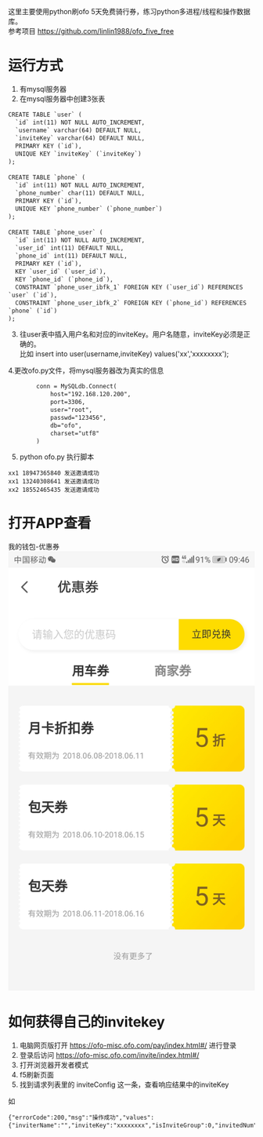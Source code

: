 这里主要使用python刷ofo 5天免费骑行券，练习python多进程/线程和操作数据库。</br>
参考项目  https://github.com/linlin1988/ofo_five_free</br>

# 运行方式
1. 有mysql服务器</br>
2. 在mysql服务器中创建3张表</br>
```
CREATE TABLE `user` (
  `id` int(11) NOT NULL AUTO_INCREMENT,
  `username` varchar(64) DEFAULT NULL,
  `inviteKey` varchar(64) DEFAULT NULL,
  PRIMARY KEY (`id`),
  UNIQUE KEY `inviteKey` (`inviteKey`)
);

CREATE TABLE `phone` (
  `id` int(11) NOT NULL AUTO_INCREMENT,
  `phone_number` char(11) DEFAULT NULL,
  PRIMARY KEY (`id`),
  UNIQUE KEY `phone_number` (`phone_number`)
);

CREATE TABLE `phone_user` (
  `id` int(11) NOT NULL AUTO_INCREMENT,
  `user_id` int(11) DEFAULT NULL,
  `phone_id` int(11) DEFAULT NULL,
  PRIMARY KEY (`id`),
  KEY `user_id` (`user_id`),
  KEY `phone_id` (`phone_id`),
  CONSTRAINT `phone_user_ibfk_1` FOREIGN KEY (`user_id`) REFERENCES `user` (`id`),
  CONSTRAINT `phone_user_ibfk_2` FOREIGN KEY (`phone_id`) REFERENCES `phone` (`id`)
);
```

3. 往user表中插入用户名和对应的inviteKey。用户名随意，inviteKey必须是正确的。</br>
   比如  insert into user(username,inviteKey) values('xx','xxxxxxxx');  </br>

4.更改ofo.py文件，将mysql服务器改为真实的信息</br>

            conn = MySQLdb.Connect(
                host="192.168.120.200",
                port=3306,
                user="root",
                passwd="123456",
                db="ofo",
                charset="utf8"
            )

5. python  ofo.py  执行脚本
```
xx1 18947365840 发送邀请成功
xx1 13240308641 发送邀请成功
xx2 18552465435 发送邀请成功
```

# 打开APP查看
我的钱包-优惠券
![优惠券](https://github.com/ZerryZhong/ofo_five_free/blob/master/ofo.jpg)

# 如何获得自己的invitekey

1. 电脑网页版打开  https://ofo-misc.ofo.com/pay/index.html#/ 进行登录 </br>
2. 登录后访问 https://ofo-misc.ofo.com/invite/index.html#/</br>
3. 打开浏览器开发者模式</br>
4. f5刷新页面</br>
5. 找到请求列表里的 inviteConfig 这一条，查看响应结果中的inviteKey</br>

如
```
{"errorCode":200,"msg":"操作成功","values":{"inviterName":"","inviteKey":"xxxxxxxx","isInviteGroup":0,"invitedNum":113252,"invitedPacketNum":56}}

```
